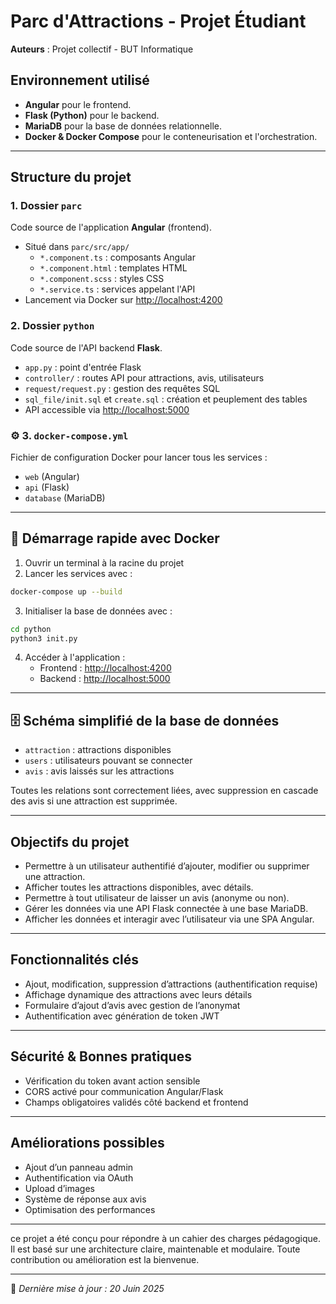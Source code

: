 # Parc d'Attractions - Projet Étudiant
**Auteurs** : Projet collectif - BUT Informatique

## Environnement utilisé
- **Angular** pour le frontend.
- **Flask (Python)** pour le backend.
- **MariaDB** pour la base de données relationnelle.
- **Docker & Docker Compose** pour le conteneurisation et l'orchestration.

---

##  Structure du projet

###  1. Dossier `parc`
Code source de l'application **Angular** (frontend).

- Situé dans `parc/src/app/`
  - `*.component.ts` : composants Angular
  - `*.component.html` : templates HTML
  - `*.component.scss` : styles CSS
  - `*.service.ts` : services appelant l'API
- Lancement via Docker sur [http://localhost:4200](http://localhost:4200)

###  2. Dossier `python`
Code source de l'API backend **Flask**.

- `app.py` : point d'entrée Flask
- `controller/` : routes API pour attractions, avis, utilisateurs
- `request/request.py` : gestion des requêtes SQL
- `sql_file/init.sql` et `create.sql` : création et peuplement des tables
- API accessible via [http://localhost:5000](http://localhost:5000)

### ⚙️ 3. `docker-compose.yml`
Fichier de configuration Docker pour lancer tous les services :

- `web` (Angular)
- `api` (Flask)
- `database` (MariaDB)

---

## 🐳 Démarrage rapide avec Docker

1. Ouvrir un terminal à la racine du projet
2. Lancer les services avec :
```bash
docker-compose up --build
```
3. Initialiser la base de données avec :
```bash
cd python
python3 init.py
```
4. Accéder à l'application :
   - Frontend : [http://localhost:4200](http://localhost:4200)
   - Backend : [http://localhost:5000](http://localhost:5000)

---

## 🗄️ Schéma simplifié de la base de données

- `attraction` : attractions disponibles
- `users` : utilisateurs pouvant se connecter
- `avis` : avis laissés sur les attractions

Toutes les relations sont correctement liées, avec suppression en cascade des avis si une attraction est supprimée.

---

##  Objectifs du projet

- Permettre à un utilisateur authentifié d’ajouter, modifier ou supprimer une attraction.
- Afficher toutes les attractions disponibles, avec détails.
- Permettre à tout utilisateur de laisser un avis (anonyme ou non).
- Gérer les données via une API Flask connectée à une base MariaDB.
- Afficher les données et interagir avec l’utilisateur via une SPA Angular.

---

##  Fonctionnalités clés

- Ajout, modification, suppression d’attractions (authentification requise)
- Affichage dynamique des attractions avec leurs détails
- Formulaire d’ajout d’avis avec gestion de l’anonymat
- Authentification avec génération de token JWT

---

##  Sécurité & Bonnes pratiques

- Vérification du token avant action sensible
- CORS activé pour communication Angular/Flask
- Champs obligatoires validés côté backend et frontend

---

##  Améliorations possibles

- Ajout d’un panneau admin
- Authentification via OAuth
- Upload d’images
- Système de réponse aux avis
- Optimisation des performances

---

ce projet a été conçu pour répondre à un cahier des charges pédagogique. Il est basé sur une architecture claire, maintenable et modulaire. Toute contribution ou amélioration est la bienvenue.

---

📁 *Dernière mise à jour : 20 Juin 2025*
